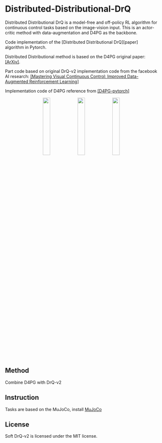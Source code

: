 # Distributed-Distributional-DrQ
Distributed Distributional DrQ is a model-free and off-policy RL algorithm for continuous control tasks based on the image-vision input. This is an actor-critic method with data-augmentation and D4PG as the backbone.

Code implementation of the [Distributed Distributional DrQ][paper] algorithm in Pytorch.

Distributed Distributional method is based on the D4PG original paper: [[ArXiv]](https://arxiv.org/abs/1804.08617).

Part code based on original DrQ-v2 implementation code from the facebook AI research:
[[Mastering Visual Continuous Control: Improved Data-Augmented Reinforcement Learning]](https://arxiv.org/abs/2107.09645)

Implementation code of D4PG reference from [[D4PG-pytorch]](https://github.com/PacktPublishing/Deep-Reinforcement-Learning-Hands-On/blob/master/Chapter14/06_train_d4pg.py)

<p align="center">
  <img width="22%" src="https://imgur.com/O5Va3NY.gif">
  <img width="22%" src="https://imgur.com/PCOR9Mm.gif">
  <img width="22%" src="https://imgur.com/H0ab6tz.gif"> </p>


## Method

Combine D4PG with DrQ-v2

## Instruction

Tasks are based on the MuJoCo, install [MuJoCo](http://www.mujoco.org/) 

## License
Soft DrQ-v2 is licensed under the MIT license.

